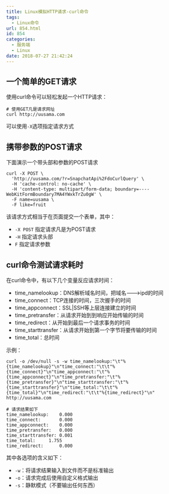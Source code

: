 ```yaml
---
title: Linux模拟HTTP请求-curl命令
tags:
  - Linux命令
url: 854.html
id: 854
categories:
  - 服务端
  - Linux
date: 2018-07-27 21:42:24
---
```


## 一个简单的GET请求
使用curl命令可以轻松发起一个HTTP请求：

```shell
# 使用GET凡是请求网址
curl http://uusama.com
```

可以使用`-X`选项指定请求方式

## 携带参数的POST请求
下面演示一个带头部和参数的POST请求
```shell
curl -X POST \
  'http://uusama.com/?r=SnapchatApi%2FdoCurlQuery' \
  -H 'cache-control: no-cache' \
  -H 'content-type: multipart/form-data; boundary=----WebKitFormBoundary7MA4YWxkTrZu0gW' \
  -F name=uusama \
  -F like=fruit
```
该请求方式相当于在页面提交一个表单，其中：

- `-X POST` 指定请求凡是为POST请求
- `-H` 指定请求头部
- `F` 指定请求参数

## curl命令测试请求耗时
在curl命令中，有以下几个变量反应请求时间：

- time_namelookup：DNS解析域名时间，把域名--->ipd的时间
- time_connect：TCP连接的时间，三次握手的时间
- time_appconnect：SSL|SSH等上层连接建立的时间
- time_pretransfer：从请求开始到到响应开始传输的时间
- time_redirect：从开始到最后一个请求事务的时间
- time_starttransfer：从请求开始到第一个字节将要传输的时间
- time_total：总时间

示例：
```shell
curl -o /dev/null -s -w time_namelookup:"\t"%{time_namelookup}"\n"time_connect:"\t\t"%{time_connect}"\n"time_appconnect:"\t"%{time_appconnect}"\n"time_pretransfer:"\t"%{time_pretransfer}"\n"time_starttransfer:"\t"%{time_starttransfer}"\n"time_total:"\t\t"%{time_total}"\n"time_redirect:"\t\t"%{time_redirect}"\n"  http://uusama.com

# 请求结果如下
time_namelookup:	0.000
time_connect:		0.000
time_appconnect:	0.000
time_pretransfer:	0.000
time_starttransfer:	0.001
time_total:		1.755
time_redirect:		0.000
```

其中各选项的含义如下：

- `-w`：将请求结果输入到文件而不是标准输出
- `-o`：请求完成后使用自定义格式输出
- `-s`：静默模式（不要输出任何东西）
